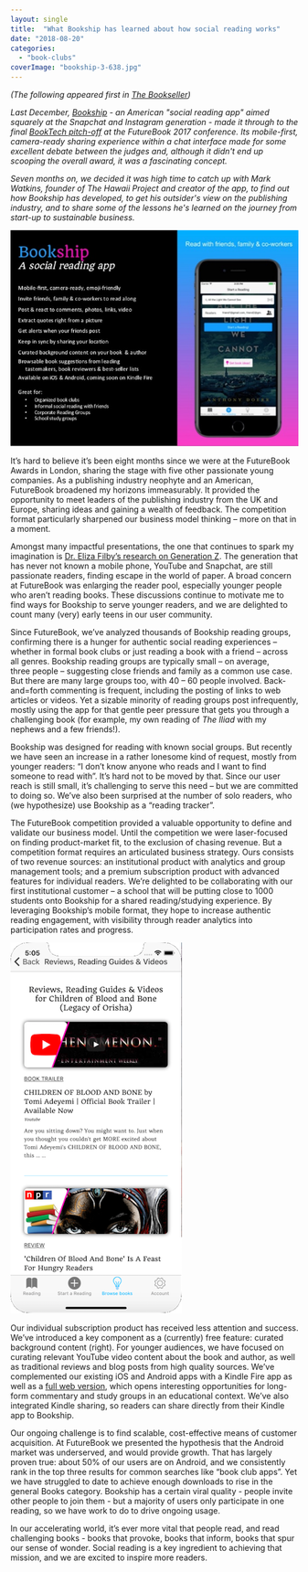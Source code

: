 ```yaml
---
layout: single
title:  "What Bookship has learned about how social reading works"
date: "2018-08-20"
categories: 
  - "book-clubs"
coverImage: "bookship-3-638.jpg"
---
```


_(The following appeared first in_ [_The Bookseller_](https://www.thebookseller.com/futurebook/bookship-847441)_)_

_Last December, [Bookship](https://www.thebookseller.com/futurebook/can-bookship-make-reading-social-experience-608021) - an American "social reading app" aimed squarely at the Snapchat and Instagram generation - made it through to the final [BookTech pitch-off](https://www.thebookseller.com/futurebook/booktech-company-year-2017-final-6-657151) at the FutureBook 2017 conference. Its mobile-first, camera-ready sharing experience within a chat interface made for some excellent debate between the judges and, although it didn't end up scooping the overall award, it was a fascinating concept._ 

_Seven months on, we decided it was high time to catch up with Mark Watkins, founder of The Hawaii Project and creator of the app, to find out how Bookship has developed, to get his outsider's view on the publishing industry, and to share some of the lessons he's learned on the journey from start-up to sustainable business._

![](/assets/images/bookship-3-638.jpg)

It’s hard to believe it’s been eight months since we were at the FutureBook Awards in London, sharing the stage with five other passionate young companies. As a publishing industry neophyte and an American, FutureBook broadened my horizons immeasurably. It provided the opportunity to meet leaders of the publishing industry from the UK and Europe, sharing ideas and gaining a wealth of feedback. The competition format particularly sharpened our business model thinking – more on that in a moment.

Amongst many impactful presentations, the one that continues to spark my imagination is [Dr. Eliza Filby’s research on Generation Z](https://www.thebookseller.com/sites/default/files/Eliza%20Filby.pdf). The generation that has never not known a mobile phone, YouTube and Snapchat, are still passionate readers, finding escape in the world of paper. A broad concern at FutureBook was enlarging the reader pool, especially younger people who aren’t reading books. These discussions continue to motivate me to find ways for Bookship to serve younger readers, and we are delighted to count many (very) early teens in our user community.

Since FutureBook, we’ve analyzed thousands of Bookship reading groups, confirming there is a hunger for authentic social reading experiences – whether in formal book clubs or just reading a book with a friend – across all genres. Bookship reading groups are typically small – on average, three people – suggesting close friends and family as a common use case. But there are many large groups too, with 40 – 60 people involved. Back-and=forth commenting is frequent, including the posting of links to web articles or videos. Yet a sizable minority of reading groups post infrequently, mostly using the app for that gentle peer pressure that gets you through a challenging book (for example, my own reading of _The Iliad_ with my nephews and a few friends!). 

Bookship was designed for reading with known social groups. But recently we have seen an increase in a rather lonesome kind of request, mostly from younger readers: “I don’t know anyone who reads and I want to find someone to read with”. It’s hard not to be moved by that. Since our user reach is still small, it’s challenging to serve this need – but we are committed to doing so. We’ve also been surprised at the number of solo readers, who (we hypothesize) use Bookship as a “reading tracker”.

The FutureBook competition provided a valuable opportunity to define and validate our business model. Until the competition we were laser-focused on finding product-market fit, to the exclusion of chasing revenue. But a competition format requires an articulated business strategy. Ours consists of two revenue sources: an institutional product with analytics and group management tools; and a premium subscription product with advanced features for individual readers. We’re delighted to be collaborating with our first institutional customer – a school that will be putting close to 1000 students onto Bookship for a shared reading/studying experience. By leveraging Bookship’s mobile format, they hope to increase authentic reading engagement, with visibility through reader analytics into participation rates and progress.

![](/assets/images/Stories.png)

Our individual subscription product has received less attention and success. We’ve introduced a key component as a (currently) free feature: curated background content (right). For younger audiences, we have focused on curating relevant YouTube video content about the book and author, as well as traditional reviews and blog posts from high quality sources. We’ve complemented our existing iOS and Android apps with a Kindle Fire app as well as a [full web version](http://www.bookshipapp.com/), which opens interesting opportunities for long-form commentary and study groups in an educational context. We’ve also integrated Kindle sharing, so readers can share directly from their Kindle app to Bookship.

Our ongoing challenge is to find scalable, cost-effective means of customer acquisition. At FutureBook we presented the hypothesis that the Android market was underserved, and would provide growth. That has largely proven true: about 50% of our users are on Android, and we consistently rank in the top three results for common searches like “book club apps”. Yet we have struggled to date to achieve enough downloads to rise in the general Books category. Bookship has a certain viral quality - people invite other people to join them - but a majority of users only participate in one reading, so we have work to do to drive ongoing usage.

In our accelerating world, it’s ever more vital that people read, and read challenging books - books that provoke, books that inform, books that spur our sense of wonder. Social reading is a key ingredient to achieving that mission, and we are excited to inspire more readers.

